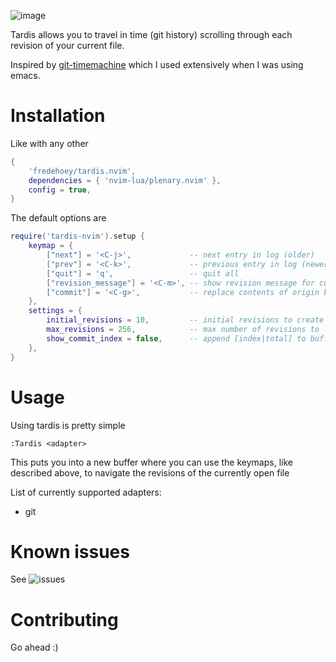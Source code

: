 ![image](./assets/tardis.webp)

Tardis allows you to travel in time (git history) scrolling through each
revision of your current file.

Inspired by
[git-timemachine](https://github.com/emacsmirror/git-timemachine) which
I used extensively when I was using emacs.

# Installation

Like with any other

``` lua
{
    'fredehoey/tardis.nvim',
    dependencies = { 'nvim-lua/plenary.nvim' },
    config = true,
}
```

The default options are

``` lua
require('tardis-nvim').setup {
    keymap = {
        ["next"] = '<C-j>',             -- next entry in log (older)
        ["prev"] = '<C-k>',             -- previous entry in log (newer)
        ["quit"] = 'q',                 -- quit all
        ["revision_message"] = '<C-m>', -- show revision message for current revision
        ["commit"] = '<C-g>',           -- replace contents of origin buffer with contents of tardis buffer
    },
    settings = {
        initial_revisions = 10,         -- initial revisions to create buffers for
        max_revisions = 256,            -- max number of revisions to load
        show_commit_index = false,      -- append [index|total] to buffer names when browsing revisions
    },
}
```

# Usage

Using tardis is pretty simple

    :Tardis <adapter>

This puts you into a new buffer where you can use the keymaps, like
described above, to navigate the revisions of the currently open file

List of currently supported adapters:

-   git

# Known issues

See ![issues](https://github.com/FredeHoey/tardis.nvim/issues)

# Contributing

Go ahead :)
